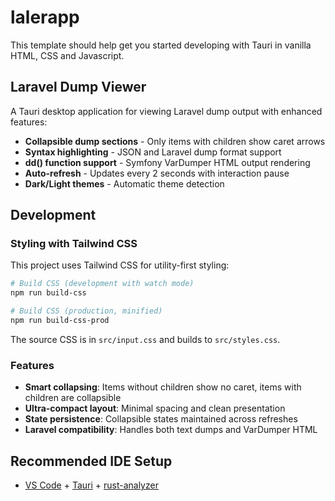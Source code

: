 # lalerapp

This template should help get you started developing with Tauri in vanilla HTML, CSS and Javascript.

## Laravel Dump Viewer

A Tauri desktop application for viewing Laravel dump output with enhanced features:

- **Collapsible dump sections** - Only items with children show caret arrows
- **Syntax highlighting** - JSON and Laravel dump format support  
- **dd() function support** - Symfony VarDumper HTML output rendering
- **Auto-refresh** - Updates every 2 seconds with interaction pause
- **Dark/Light themes** - Automatic theme detection

## Development

### Styling with Tailwind CSS

This project uses Tailwind CSS for utility-first styling:

```bash
# Build CSS (development with watch mode)
npm run build-css

# Build CSS (production, minified)
npm run build-css-prod
```

The source CSS is in `src/input.css` and builds to `src/styles.css`.

### Features

- **Smart collapsing**: Items without children show no caret, items with children are collapsible
- **Ultra-compact layout**: Minimal spacing and clean presentation
- **State persistence**: Collapsible states maintained across refreshes
- **Laravel compatibility**: Handles both text dumps and VarDumper HTML

## Recommended IDE Setup

- [VS Code](https://code.visualstudio.com/) + [Tauri](https://marketplace.visualstudio.com/items?itemName=tauri-apps.tauri-vscode) + [rust-analyzer](https://marketplace.visualstudio.com/items?itemName=rust-lang.rust-analyzer)
